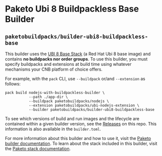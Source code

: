 # Paketo Ubi 8 Buildpackless Base Builder

## `paketobuildpacks/builder-ubi8-buildpackless-base`

This builder uses the [UBI 8 Base Stack](https://github.com/paketo-buildpacks/ubi8-base-stack) (a Red Hat Ubi 8 base image) and contains **no buildpacks nor order groups**.
To use this builder, you must specify buildpacks and extensions at build time using whatever mechanisms your CNB platform of choice offers.

For example, with the `pack` CLI, use `--buildpack` or/and `--extension` as follows:

```
pack build nodejs-with-buildpackless-builder \
           --path ./app-dir \
           --buildpack paketobuildpacks/nodejs \
           --extension paketobuildpacks/ubi-nodejs-extension \
           --builder paketobuildpacks/builder-ubi8-buildpackless-base
```

To see which versions of build and run images and the lifecycle are contained within a given builder version, see the [Releases](https://github.com/paketo-community/builder-ubi8-buildpackless-base/releases) on this repo. This information is also available in the `builder.toml`.

For more information about this builder and how to use it, visit the [Paketo builder documentation](https://paketo.io/docs/builders/).
To learn about the stack included in this builder, visit the [Paketo stack documentation](https://paketo.io/docs/stacks/).
